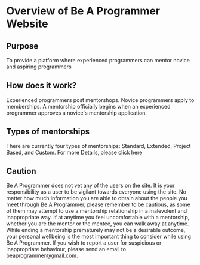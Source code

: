 # Overview of Be A Programmer Website

## Purpose
To provide a platform where experienced programmers can mentor novice and aspiring programmers

## How does it work?
Experienced programmers post mentorshops. Novice programmers apply to memberships. A mentorship officially begins when an experienced programmer approves a novice's mentorship application.

## Types of mentorships
There are currently four types of mentorships: Standard, Extended, Project Based, and Custom. For more Details, please click [here](https://github.com/Menternship/overview/blob/master/officialMentorships.md)

## Caution
Be A Programmer does not vet any of the users on the site. It is your responsibility as a user to be vigilant towards everyone using the site. No matter how much information you are able to obtain about the people you meet through Be A Programmer, please remember to be cautious, as some of them may attempt to use a mentorship relationship in a malevolent and inappropriate way. If at anytime you feel uncomfortable with a mentorship, whether you are the mentor or the mentee, you can walk away at anytime. While ending a mentorship prematurely may not be a desirable outcome, your personal wellbeing is the most important thing to consider while using Be A Programmer. If you wish to report a user for suspicious or inappropriate behaviour, please send an email to beaprogrammer@gmail.com.
